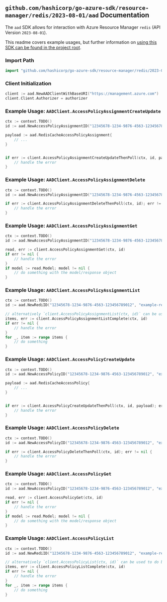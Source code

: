 
## `github.com/hashicorp/go-azure-sdk/resource-manager/redis/2023-08-01/aad` Documentation

The `aad` SDK allows for interaction with Azure Resource Manager `redis` (API Version `2023-08-01`).

This readme covers example usages, but further information on [using this SDK can be found in the project root](https://github.com/hashicorp/go-azure-sdk/tree/main/docs).

### Import Path

```go
import "github.com/hashicorp/go-azure-sdk/resource-manager/redis/2023-08-01/aad"
```


### Client Initialization

```go
client := aad.NewAADClientWithBaseURI("https://management.azure.com")
client.Client.Authorizer = authorizer
```


### Example Usage: `AADClient.AccessPolicyAssignmentCreateUpdate`

```go
ctx := context.TODO()
id := aad.NewAccessPolicyAssignmentID("12345678-1234-9876-4563-123456789012", "example-resource-group", "redisValue", "accessPolicyAssignmentValue")

payload := aad.RedisCacheAccessPolicyAssignment{
	// ...
}


if err := client.AccessPolicyAssignmentCreateUpdateThenPoll(ctx, id, payload); err != nil {
	// handle the error
}
```


### Example Usage: `AADClient.AccessPolicyAssignmentDelete`

```go
ctx := context.TODO()
id := aad.NewAccessPolicyAssignmentID("12345678-1234-9876-4563-123456789012", "example-resource-group", "redisValue", "accessPolicyAssignmentValue")

if err := client.AccessPolicyAssignmentDeleteThenPoll(ctx, id); err != nil {
	// handle the error
}
```


### Example Usage: `AADClient.AccessPolicyAssignmentGet`

```go
ctx := context.TODO()
id := aad.NewAccessPolicyAssignmentID("12345678-1234-9876-4563-123456789012", "example-resource-group", "redisValue", "accessPolicyAssignmentValue")

read, err := client.AccessPolicyAssignmentGet(ctx, id)
if err != nil {
	// handle the error
}
if model := read.Model; model != nil {
	// do something with the model/response object
}
```


### Example Usage: `AADClient.AccessPolicyAssignmentList`

```go
ctx := context.TODO()
id := aad.NewRediID("12345678-1234-9876-4563-123456789012", "example-resource-group", "redisValue")

// alternatively `client.AccessPolicyAssignmentList(ctx, id)` can be used to do batched pagination
items, err := client.AccessPolicyAssignmentListComplete(ctx, id)
if err != nil {
	// handle the error
}
for _, item := range items {
	// do something
}
```


### Example Usage: `AADClient.AccessPolicyCreateUpdate`

```go
ctx := context.TODO()
id := aad.NewAccessPolicyID("12345678-1234-9876-4563-123456789012", "example-resource-group", "redisValue", "accessPolicyValue")

payload := aad.RedisCacheAccessPolicy{
	// ...
}


if err := client.AccessPolicyCreateUpdateThenPoll(ctx, id, payload); err != nil {
	// handle the error
}
```


### Example Usage: `AADClient.AccessPolicyDelete`

```go
ctx := context.TODO()
id := aad.NewAccessPolicyID("12345678-1234-9876-4563-123456789012", "example-resource-group", "redisValue", "accessPolicyValue")

if err := client.AccessPolicyDeleteThenPoll(ctx, id); err != nil {
	// handle the error
}
```


### Example Usage: `AADClient.AccessPolicyGet`

```go
ctx := context.TODO()
id := aad.NewAccessPolicyID("12345678-1234-9876-4563-123456789012", "example-resource-group", "redisValue", "accessPolicyValue")

read, err := client.AccessPolicyGet(ctx, id)
if err != nil {
	// handle the error
}
if model := read.Model; model != nil {
	// do something with the model/response object
}
```


### Example Usage: `AADClient.AccessPolicyList`

```go
ctx := context.TODO()
id := aad.NewRediID("12345678-1234-9876-4563-123456789012", "example-resource-group", "redisValue")

// alternatively `client.AccessPolicyList(ctx, id)` can be used to do batched pagination
items, err := client.AccessPolicyListComplete(ctx, id)
if err != nil {
	// handle the error
}
for _, item := range items {
	// do something
}
```
